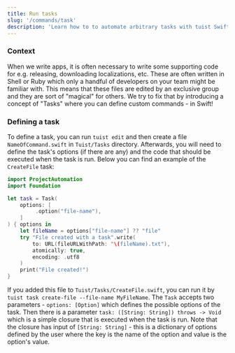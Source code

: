```yaml
---
title: Run tasks
slug: '/commands/task'
description: 'Learn how to to automate arbitrary tasks with tuist Swift.'
---
```


### Context

When we write apps, it is often necessary to write some supporting code for e.g. releasing, downloading localizations, etc.
These are often written in Shell or Ruby which only a handful of developers on your team might be familiar with.
This means that these files are edited by an exclusive group and they are sort of "magical" for others.
We try to fix that by introducing a concept of "Tasks" where you can define custom commands - in Swift!

### Defining a task

To define a task, you can run `tuist edit` and then create a file `NameOfCommand.swift` in `Tuist/Tasks` directory.
Afterwards, you will need to define the task's options (if there are any) and the code that should be executed when the task is run.
Below you can find an example of the `CreateFile` task:

```swift
import ProjectAutomation
import Foundation

let task = Task(
    options: [
         .option("file-name"),
    ]
) { options in
    let fileName = options["file-name"] ?? "file"
    try "File created with a task".write(
        to: URL(fileURLWithPath: "\(fileName).txt"),
        atomically: true,
        encoding: .utf8
    )
    print("File created!")
}
```

If you added this file to `Tuist/Tasks/CreateFile.swift`, you can run it by `tuist task create-file --file-name MyFileName`.
The `Task` accepts two parameters - `options: [Option]` which defines the possible options of the task.
Then there is a parameter `task: ([String: String]) throws -> Void` which is a simple closure that is executed when the task is run.
Note that the closure has input of `[String: String]` -
this is a dictionary of options defined by the user where the key is the name of the option and value is the option's value.
